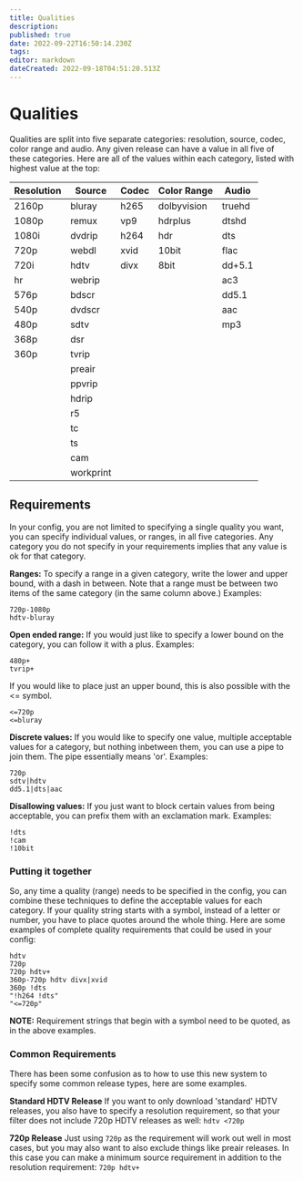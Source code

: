 ```yaml
---
title: Qualities
description: 
published: true
date: 2022-09-22T16:50:14.230Z
tags: 
editor: markdown
dateCreated: 2022-09-18T04:51:20.513Z
---
```


# Qualities
Qualities are split into five separate categories: resolution, source, codec, color range and audio. Any given release can have a value in all five of these categories. Here are all of the values within each category, listed with highest value at the top:

<!--
To update this table, you can run `flexget wiki-qualities` which will output the markdown to paste here.
-->

| Resolution | Source    | Codec | Color Range | Audio  |
|------------|-----------|-------|-------------|--------|
| 2160p      | bluray    | h265  | dolbyvision | truehd |
| 1080p      | remux     | vp9   | hdrplus     | dtshd  |
| 1080i      | dvdrip    | h264  | hdr         | dts    |
| 720p       | webdl     | xvid  | 10bit       | flac   |
| 720i       | hdtv      | divx  | 8bit        | dd+5.1 |
| hr         | webrip    |       |             | ac3    |
| 576p       | bdscr     |       |             | dd5.1  |
| 540p       | dvdscr    |       |             | aac    |
| 480p       | sdtv      |       |             | mp3    |
| 368p       | dsr       |       |             |        |
| 360p       | tvrip     |       |             |        |
|            | preair    |       |             |        |
|            | ppvrip    |       |             |        |
|            | hdrip     |       |             |        |
|            | r5        |       |             |        |
|            | tc        |       |             |        |
|            | ts        |       |             |        |
|            | cam       |       |             |        |
|            | workprint |       |             |        |

## Requirements
In your config, you are not limited to specifying a single quality you want, you can specify individual values, or ranges, in all five categories. Any category you do not specify in your requirements implies that any value is ok for that category.

**Ranges:**
To specify a range in a given category, write the lower and upper bound, with a dash in between. Note that a range must be between two items of the same category (in the same column above.) Examples:
```
720p-1080p
hdtv-bluray
```

**Open ended range:**
If you would just like to specify a lower bound on the category, you can follow it with a plus. Examples:
```
480p+
tvrip+
```
If you would like to place just an upper bound, this is also possible with the <= symbol.
```
<=720p
<=bluray
```

**Discrete values:**
If you would like to specify one value, multiple acceptable values for a category, but nothing inbetween them, you can use a pipe to join them. The pipe essentially means 'or'. Examples:
```
720p
sdtv|hdtv
dd5.1|dts|aac
```

**Disallowing values:**
If you just want to block certain values from being acceptable, you can prefix them with an exclamation mark. Examples:
```
!dts
!cam
!10bit
```

### Putting it together
So, any time a quality (range) needs to be specified in the config, you can combine these techniques to define the acceptable values for each category. If your quality string starts with a symbol, instead of a letter or number, you have to place quotes around the whole thing. Here are some examples of complete quality requirements that could be used in your config:

```
hdtv
720p
720p hdtv+
360p-720p hdtv divx|xvid
360p !dts
"!h264 !dts"
"<=720p"
```

**NOTE:** Requirement strings that begin with a symbol need to be quoted, as in the above examples.

### Common Requirements
There has been some confusion as to how to use this new system to specify some common release types, here are some examples.

**Standard HDTV Release**
  If you want to only download 'standard' HDTV releases, you also have to specify a resolution requirement, so that your filter does not include 720p HDTV releases as well: `hdtv <720p`

**720p Release**
  Just using `720p` as the requirement will work out well in most cases, but you may also want to also exclude things like preair releases. In this case you can make a minimum source requirement in addition to the resolution requirement: `720p hdtv+`